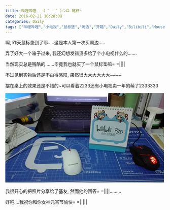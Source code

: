 ```yaml
---
title: 哔哩哔哩 - ( ゜- ゜)つロ 乾杯~
date: 2016-02-21 16:28:08
categories: Daily
tags: ["哔哩哔哩","小电视","鼠标垫","周边","开箱","Daily","Bilibili","Mousepad"]
---
```


<!-- 摘要部分 -->
<!-- more -->


啊, 昨天鼠标垫到了耶.....这是本人第一次买周边.....

弄了好大一个箱子过来, 我还幻想发错货多给了个小电视什么的.......

当然现实总是残酷的.......毕竟我也就买了一个鼠标垫嘛= =||||

不过见到实物后还是不由得感叹, 果然很大大大大大大~~~~

摆在桌上的效果还是不错的~可以看着2233还有小电视卖一年的萌了2333333

![bilibili_mouse](https://raw.githubusercontent.com/SilenWang/Gallary/master/bilibili_mouse.jpg)

我很开心的把照片分享给了基友, 然而他的回答= =||||.........

好吧....我祝你和你女神元宵节愉快= =|||||
